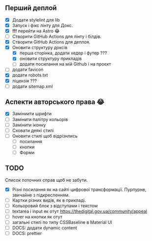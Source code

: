 ## Перший деплой

- [x] Додати stylelint для lib
- [x] Запуск і фікс лінту для Докс.
- [x] **!!!** перейти на Astro 😂
- [ ] Створити GitHub Actions для лінту і білдів.
- [x] Створити GitHub Actions для деплоя.
- [x] Оновити структуру доксів
  - [x] перша сторінка, додати хедер і футер ???
  - [x] оновити структуру прикладів
  - [ ] додати посилання на мій Github і на проєкт
- [ ] додати favicon
- [x] додати robots.txt
- [x] ліцензія ???
- [ ] додати sitemap.xml

## Аспекти авторського права 😂

- [x] Заміниити шрифти
- [ ] Замінити палітру кольорів
- [ ] Замінити іконку
- [ ] Сховати деякі стилі
- [ ] Оновити стилі щоб відрізнлись
  - [ ] посилання
  - [ ] кнопки
  - [ ] Форми 

## TODO

Список поточних справ щоб не забути.

- [x] Різні посилання як на сайті цифрової трансформації. Пурпурне, звичайне з підкресленням.
- [ ] Картки різних видів, як в прикладі.
- [ ] Кольоровий блок з відступами і текстом
- [ ] textarea і input як отут https://thedigital.gov.ua/community/appeal
- [ ] hover на кнопки як отут
- [ ] загальні стилі по типу CSSBaseline в Material UI
- [ ] DOCS: додати dynamic content
- [ ] DOCS: prettier
